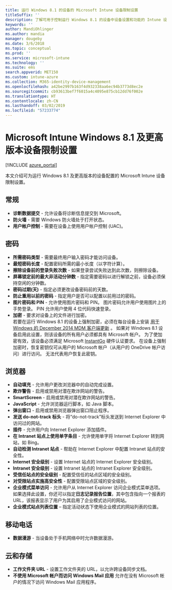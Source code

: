 ```yaml
---
title: 运行 Windows 8.1 的设备的 Microsoft Intune 设备限制设置
titleSuffix: ''
description: 了解可用于控制运行 Windows 8.1 的设备中设备设置和功能的 Intune 设置。
keywords: ''
author: MandiOhlinger
ms.author: mandia
manager: dougeby
ms.date: 3/6/2018
ms.topic: conceptual
ms.prod: ''
ms.service: microsoft-intune
ms.technology: ''
ms.suite: ems
search.appverid: MET150
ms.custom: intune-azure
ms.collection: M365-identity-device-management
ms.openlocfilehash: a42be2997b163f4d932338aa6ec94b3773d8ec2e
ms.sourcegitcommit: cb93613bef7f6015a4c4095e875cb12dd76f002e
ms.translationtype: HT
ms.contentlocale: zh-CN
ms.lasthandoff: 03/02/2019
ms.locfileid: "57233774"
---
```

# <a name="microsoft-intune-windows-81-and-later-device-restriction-settings"></a>Microsoft Intune Windows 8.1 及更高版本设备限制设置

[!INCLUDE [azure_portal](./includes/azure_portal.md)]

本文介绍可为运行 Windows 8.1 及更高版本的设备配置的 Microsoft Intune 设备限制设置。


## <a name="general"></a>常规

-   **诊断数据提交** - 允许设备将诊断信息提交到 Microsoft。
-   **防火墙** - 需要 Windows 防火墙处于打开状态。
-   **用户帐户控制** - 需要在设备上使用用户帐户控制 (UAC)。

## <a name="password"></a>密码
-   **所需密码类型** - 需要最终用户输入密码才能访问设备。
-   **最短密码长度** - 配置密码所需的最小长度（以字符计算）。
-   **擦除设备前的登录失败次数** - 如果登录尝试失败达到此次数，则擦除设备。
-   **屏幕锁定前的最大非活动分钟数** - 指定需要密码以进行解锁之前，设备必须保持空闲的分钟数。
-   **密码过期(天)** - 指定必须更改设备密码前的天数。
-   **防止重用以前的密码** - 指定用户是否可以配置以前用过的密码。
-   **图片密码和 PIN** - 允许使用图片密码和 PIN。 图片密码允许用户使用图片上的手势登录。 PIN 允许用户使用 4 位代码快速登录。
-   **加密** - 要求对设备上的文件进行加密。<br>若要在运行 Windows 8.1 的设备上强制加密，必须在每台设备上安装 [用于 Windows 的 December 2014 MDM 客户端更新](https://support.microsoft.com/kb/3013816) 。
如果对 Windows 8.1 设备启用此设置，则该设备的所有用户必须都具有 Microsoft 帐户。
为了使加密有效，该设备必须满足 Microsoft [InstantGo](https://blogs.windows.com/windowsexperience/2014/06/19/instantgo-a-better-way-to-sleep/#IBHULcTfI4PokO8X.97) 硬件认证要求。
在设备上强制加密时，恢复密钥仅可从用户的 Microsoft 帐户（从用户的 OneDrive 帐户访问）进行访问。 无法代表用户恢复此密钥。     



## <a name="browser"></a>浏览器
-   **自动填充** - 允许用户更改浏览器中的自动完成设置。
-   **欺诈警告** - 启用或禁用对潜在欺诈网站的警告。
-   **SmartScreen** - 启用或禁用对潜在欺诈网站的警告。
-   **JavaScript** - 允许浏览器运行脚本，如 Java 脚本。
-   **弹出窗口** - 启用或禁用浏览器弹出窗口阻止程序。
-   **发送 do-not-track 标头** - 将“do-not-track”标头发送到 Internet Explorer 中访问过的网站。
-   **插件** - 允许用户向 Internet Explorer 添加插件。
-   **在 Intranet 站点上使用单字条目** - 允许使用单字将 Internet Explorer 转到网站，如 Bing。
-   **自动检测 Intranet 站点** - 帮助在 Internet Explorer 中配置 Intranet 站点的安全性。
-   **Internet 安全级别** - 设置 Internet 站点的 Internet Explorer 安全级别。
-   **Intranet 安全级别** - 设置 Intranet 站点的 Intranet Explorer 安全级别。
-   **受信任站点的安全级别** - 配置受信任的站点区域的安全级别。
-   **对受限站点实施高安全性** - 配置受限站点区域的安全级别。
-   **企业模式菜单访问** - 允许用户从 Internet Explorer 访问企业模式菜单选项。
如果选择此设置，你还可以指定**日志记录报告位置**，其中包含指向一个报表的 URL，该报表显示了用户为其启用了企业模式访问的网站。
-   **企业模式站点列表位置** – 指定活动状态下使用企业模式的网站列表的位置。

## <a name="cellular"></a>移动电话
-   **数据漫游** - 当设备处于手机网络中时允许数据漫游。

## <a name="cloud-and-storage"></a>云和存储
-   **工作文件夹 URL** - 设置工作文件夹的 URL，以允许跨设备同步文档。
-   **不使用 Microsoft 帐户而访问 Windows Mail 应用** 允许在没有 Microsoft 帐户的情况下访问 Windows Mail 应用程序。    
